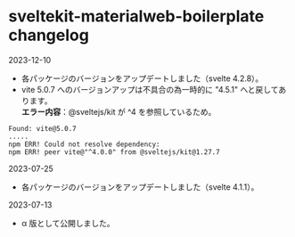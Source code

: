 # sveltekit-materialweb-boilerplate changelog
2023-12-10  
- 各パッケージのバージョンをアップデートしました（svelte 4.2.8）。  
- vite 5.0.7 へのバージョンアップは不具合の為一時的に "4.5.1" へと戻してあります。  
**エラー内容**：@sveltejs/kit が ^4 を参照しているため。
```
Found: vite@5.0.7
.....
npm ERR! Could not resolve dependency:
npm ERR! peer vite@"^4.0.0" from @sveltejs/kit@1.27.7
```

2023-07-25  
- 各パッケージのバージョンをアップデートしました（svelte 4.1.1）。

2023-07-13   
- α 版として公開しました。


